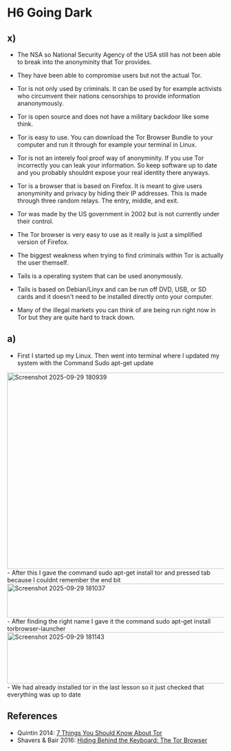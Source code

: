 # H6 Going Dark

## x)

- The NSA so National Security Agency of the USA still has not been able to break into the anonyminity that Tor provides.
- They have been able to compromise users but not the actual Tor.
- Tor is not only used by criminals. It can be used by for example activists who circumvent their nations censorships to provide information ananonymously.
- Tor is open source and does not have a military backdoor like some think.
- Tor is easy to use. You can download the Tor Browser Bundle to your computer and run it through for example your terminal in Linux.
- Tor is not an interely fool proof way of anonyminity. If you use Tor incorrectly you can leak your information. So keep software up to date and you probably shouldnt expose your real identity there anyways.

- Tor is a browser that is based on Firefox. It is meant to give users anonyminity and privacy by hiding their IP addresses. This is made through three random relays. The entry, middle, and exit.
- Tor was made by the US government in 2002 but is not currently under their control.
- The Tor browser is very easy to use as it really is just a simplified version of Firefox.
- The biggest weakness when trying to find criminals within Tor is actually the user themself.
- Tails is a operating system that can be used anonymously.
- Tails is based on Debian/Linyx and can be run off DVD, USB, or SD cards and it doesn't need to be installed directly onto your computer.
- Many of the illegal markets you can think of are being run right now in Tor but they are quite hard to track down.

## a) 
- First I started up my Linux. Then went into terminal where I updated my system with the Command Sudo apt-get update
<img width="1106" height="456" alt="Screenshot 2025-09-29 180939" src="https://github.com/user-attachments/assets/0d0818d6-c158-4b9c-a4dd-0f2a176dbd21" />
- After this I gave the command sudo apt-get install tor and pressed tab because I couldnt remember the end bit
<img width="1075" height="79" alt="Screenshot 2025-09-29 181037" src="https://github.com/user-attachments/assets/73e805fe-2a03-4daa-af65-3e574e7887a8" />
- After finding the right name I gave it the command sudo apt-get install torbrowser-launcher
<img width="677" height="119" alt="Screenshot 2025-09-29 181143" src="https://github.com/user-attachments/assets/074ead9b-9804-46e4-a0af-a526595097a8" />
- We had already installed tor in the last lesson so it just checked that everything was up to date













## References

- Quintin 2014: [7 Things You Should Know About Tor](https://www.eff.org/deeplinks/2014/07/7-things-you-should-know-about-tor)
- Shavers & Bair 2016: [Hiding Behind the Keyboard: The Tor Browser](https://learning.oreilly.com/library/view/hiding-behind-the/9780128033524/XHTML/B9780128033401000021/B9780128033401000021.xhtml#s0090)

